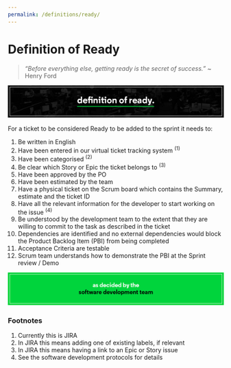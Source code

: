 ```yaml
---
permalink: /definitions/ready/
---
```


# Definition of Ready

> _“Before everything else, getting ready is the secret of success.”_
> ~ Henry Ford

![Definition of Ready](../../images/definitions/definition-of-ready.jpg)

For a ticket to be considered Ready to be added to the sprint it needs to:

1. Be written in English
2. Have been entered in our virtual ticket tracking system <sup>(1)</sup>
3. Have been categorised <sup>(2)</sup>
4. Be clear which Story or Epic the ticket belongs to <sup>(3)</sup>
5. Have been approved by the PO
6. Have been estimated by the team
7. Have a physical ticket on the Scrum board which contains the Summary, estimate and the ticket ID
8. Have all the relevant information for the developer to start working on the issue <sup>(4)</sup>
9. Be understood by the development team to the extent that they are willing to commit to the task as described in the ticket
10. Dependencies are identified and no external dependencies would block the Product Backlog Item (PBI) from being completed
11. Acceptance Criteria are testable
12. Scrum team understands how to demonstrate the PBI at the Sprint review / Demo

![](../../images/definitions/as-decided-by-the-development-team.jpg)

### Footnotes
1. Currently this is JIRA
2. In JIRA this means adding one of existing labels, if relevant
3. In JIRA this means having a link to an Epic or Story issue
4. See the software development protocols for details
